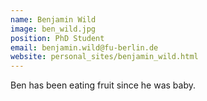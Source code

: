 ```yaml
---
name: Benjamin Wild
image: ben_wild.jpg
position: PhD Student
email: benjamin.wild@fu-berlin.de
website: personal_sites/benjamin_wild.html
---
```


Ben has been eating fruit since he was baby.
